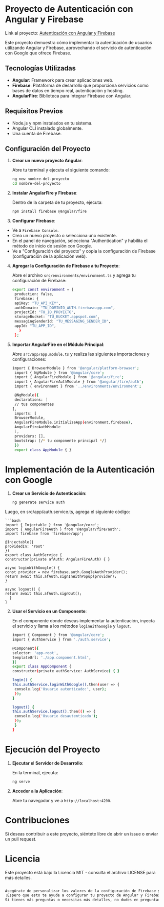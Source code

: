 # Proyecto de Autenticación con Angular y Firebase

Link al proyecto: [Autenticación con Angular y Firebase](https://angular-auth-firebase.netlify.app/)

Este proyecto demuestra cómo implementar la autenticación de usuarios utilizando Angular y Firebase, aprovechando el servicio de autenticación con Google que ofrece Firebase.

## Tecnologías Utilizadas

- **Angular**: Framework para crear aplicaciones web.
- **Firebase**: Plataforma de desarrollo que proporciona servicios como bases de datos en tiempo real, autenticación y hosting.
- **AngularFire**: Biblioteca para integrar Firebase con Angular.

## Requisitos Previos

- Node.js y npm instalados en tu sistema.
- Angular CLI instalado globalmente.
- Una cuenta de Firebase.

## Configuración del Proyecto

1. **Crear un nuevo proyecto Angular**:

   Abre tu terminal y ejecuta el siguiente comando:

   ```bash
   ng new nombre-del-proyecto
   cd nombre-del-proyecto

2. **Instalar AngularFire y Firebase**:

   Dentro de la carpeta de tu proyecto, ejecuta:
   ```bash
   npm install firebase @angular/fire

3. **Configurar Firebase**:

  - Ve a `Firebase Console`.
  - Crea un nuevo proyecto o selecciona uno existente.
  - En el panel de navegación, selecciona "Authentication" y habilita el método de inicio de sesión con Google.
  - Ve a "Configuración del proyecto" y copia la configuración de Firebase (configuración de la aplicación web).

4. **Agregar la Configuración de Firebase a tu Proyecto**:

    Abre el archivo `src/environments/environment.ts` y agrega tu configuración de Firebase:
   ```bash
   export const environment = {
    production: false,
    firebase: {
    apiKey: "TU_API_KEY",
    authDomain: "TU_DOMINIO_AUTH.firebaseapp.com",
    projectId: "TU_ID_PROYECTO",
    storageBucket: "TU_BUCKET.appspot.com",
    messagingSenderId: "TU_MESSAGING_SENDER_ID",
    appId: "TU_APP_ID",
      }
    };
5. **Importar AngularFire en el Módulo Principal**:

    Abre `src/app/app.module.ts` y realiza las siguientes importaciones y configuraciones:
   ```bash
   import { BrowserModule } from '@angular/platform-browser';
    import { NgModule } from '@angular/core';
    import { AngularFireModule } from '@angular/fire';
    import { AngularFireAuthModule } from '@angular/fire/auth';
    import { environment } from '../environments/environment';

    @NgModule({
    declarations: [
    // tus componentes
   ],
    imports: [
    BrowserModule,
    AngularFireModule.initializeApp(environment.firebase),
    AngularFireAuthModule
    ],
    providers: [],
    bootstrap: [/* tu componente principal */]
    })
    export class AppModule { }

# Implementación de la Autenticación con Google

  1. **Crear un Servicio de Autenticación**:
     
     ```bash
     ng generate service auth

  Luego, en src/app/auth.service.ts, agrega el siguiente código:
  
    ```bash
    import { Injectable } from '@angular/core';
    import { AngularFireAuth } from '@angular/fire/auth';
    import firebase from 'firebase/app';

    @Injectable({
    providedIn: 'root'
    })
    export class AuthService {
    constructor(private afAuth: AngularFireAuth) { }

    async loginWithGoogle() {
    const provider = new firebase.auth.GoogleAuthProvider();
    return await this.afAuth.signInWithPopup(provider);
    }

    async logout() {
    return await this.afAuth.signOut();
      }
    }

2. **Usar el Servicio en un Componente**:

    En el componente donde deseas implementar la autenticación, inyecta el servicio y llama a los métodos `loginWithGoogle` y `logout`.

     ```bash
     import { Component } from '@angular/core';
     import { AuthService } from './auth.service';

    @Component({
    selector: 'app-root',
    templateUrl: './app.component.html',
    })
    export class AppComponent {
    constructor(private authService: AuthService) { }

    login() {
    this.authService.loginWithGoogle().then(user => {
      console.log('Usuario autenticado:', user);
      });
    }

    logout() {
    this.authService.logout().then(() => {
      console.log('Usuario desautenticado');
      });
      }
    }

# Ejecución del Proyecto

1. **Ejecutar el Servidor de Desarrollo**:

    En la terminal, ejecuta:
      ```bash
      ng serve

2. **Acceder a la Aplicación**:

   Abre tu navegador y ve a `http://localhost:4200`.

# Contribuciones
Si deseas contribuir a este proyecto, siéntete libre de abrir un issue o enviar un pull request.

# Licencia
Este proyecto está bajo la Licencia MIT - consulta el archivo LICENSE para más detalles.

```bash

Asegúrate de personalizar los valores de la configuración de Firebase y cualquier otro detalle específico de tu proyecto.
¡Espero que esto te ayude a configurar tu proyecto de Angular y Firebase!
Si tienes más preguntas o necesitas más detalles, no dudes en preguntar.
